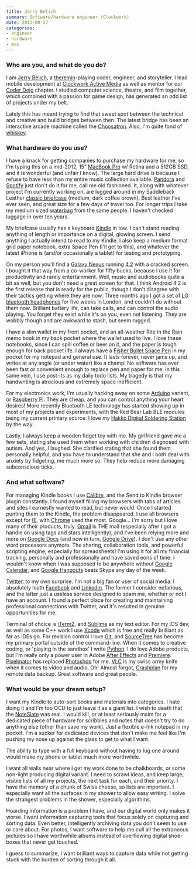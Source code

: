 ```yaml
---
title: Jerry Belich
summary: Software/hardware engineer (Clockwork)
date: 2013-08-27
categories:
- engineer
- hardware
- mac
---
```


### Who are you, and what do you do?

I am [Jerry Belich](http://www.monkeytheater.com "Jerry's projects website."), a [theremin](http://en.wikipedia.org/wiki/Theremin "The Wikipedia entry for Theremin.")-playing coder, engineer, and storyteller. I lead mobile development at [Clockwork Active Media](http://www.clockwork.net "Clockwork's website.") as well as mentor for our [Coder Dojo](http://www.coderdojotc.org "A chapter of the group teaching kids to write code.") chapter. I studied computer science, theatre, and film together, which combined with a passion for game design, has generated an odd list of projects under my belt.

Lately this has meant trying to find that sweet spot between the technical and creative and build bridges between then. The latest bridge has been an interactive arcade machine called the [Choosatron](http://choosatron.com/ "An interactive fiction hardware device."). Also, I'm quite fond of [whiskey](http://www.bulleitbourbon.com/ "Jerry's favourite whiskey.").

### What hardware do you use?

I have a knack for getting companies to purchase my hardware for me, so I'm typing this on a mid-2012, 15" [MacBook Pro][macbook-pro] w/ Retina and a 512GB SSD, and it is wonderful (and unfair I know). The large hard drive is because I refuse to have less than my entire music collection available. [Pandora][] and [Spotify][] just don't do it for me, call me old fashioned. It, along with whatever project I'm currently working on, are lugged around in my Saddleback Leather [classic briefcase][classic-briefcase] (medium, dark coffee brown). Best leather I've ever seen, and great size for a few days of travel too. For longer trips I take my medium sized [waterbag][] from the same people. I haven't checked luggage in over ten years.

My briefcase usually has a keyboard [Kindle][] in tow. I can't stand reading anything of length or importance on a digital, glowing screen. I send anything I actually intend to read to my Kindle. I also keep a medium format grid paper notebook, extra Space Pen (I'll get to this), and whatever the latest iPhone is (and/or occasionally a tablet) for testing and prototyping.

On my person you'll find a [Galaxy Nexus][galaxy-nexus] running [4.2][android] with a cracked screen. I bought it that way from a co-worker for fifty bucks, because I use it for productivity and rarely entertainment. Well, music and audiobooks quite a bit as well, but you don't need a great screen for that. I think Android 4.2 is the first release that is ready for the public, though I don't disagree with their tactics getting where they are now. Three months ago I got a set of [LG bluetooth headphones][tone-plus] for five weeks in London, and couldn't do without them now. Brilliant battery life, can take calls, and can control the audio playing. You forget they exist while it's on you, even not listening. They are wobbly though and are awkward to stash, but seem rugged.

I have a slim wallet in my front pocket, and an all-weather Rite in the Rain memo book in my back pocket where the wallet used to live. I love these notebooks, since I can spill coffee or beer on it, and the paper is tough enough for back pocket life. I always have a [Fisher Bullet Space Pen][bullet] in my pocket for my notepad and general use. It lasts forever, never jams up, and writes at any angle (or under water) like a champ! No software has ever been fast or convenient enough to replace pen and paper for me. In this same vein, I use post-its as my daily todo lists. My tragedy is that my handwriting is atrocious and extremely space inefficient.

For my electronics work, I'm usually hacking away on some [Arduino][] variant, or [Raspberry Pi][raspberry-pi]. They are cheap, and you can control anything your heart desires! More recently Bluetooth LE technology has started showing up in most of my projects and experiments, with the Red Bear Lab BLE modules being my current primary source. I love my [Hakko Digital Soldering Station][fx888d-23by] by the way.

Lastly, I always keep a wooden fidget toy with me. My girlfriend gave me a few sets, stating she used them when working with children diagnosed with autism. And yes, I laughed. She clarified stating that she found them personally helpful, and you have to understand that she and I both deal with anxiety by fidgeting, me much more so. They help reduce more damaging subconscious ticks.

### And what software?

For managing Kindle books I use [Calibre][], and the Send to Kindle browser plugin constantly. I found myself filling my browsers with tabs of articles and sites I earnestly wanted to read, but never would. Once I started punting them to the Kindle, the problem disappeared. I use all browsers except for [IE][internet-explorer], with [Chrome][] used the most. Google... I'm sorry but I love many of their products, truly. [Gmail][] is THE mail (especially after I got a handle on using tags and stars intelligently), and I've been relying more and more on [Google Docs][google-docs] (and now in turn, [Google Drive][google-drive]). I don't use any other word processors anymore. The sharing, collaboration tools, and powerful scripting engine, especially for spreadsheets! I'm using it for all my financial tracking, personally and professionally and have saved eons of time. I wouldn't know when I was supposed to be anywhere without [Google Calendar][google-calendar], and [Google Hangouts][google-hangouts] beats Skype any day of the week.

[Twitter](https://twitter.com/choosatron "Jerry's Twitter account."), to my own surprise. I'm not a big fan or user of social media. I absolutely loath [Facebook][] and [LinkedIn][]. The former I consider nefarious, and the latter just a useless service designed to spam me, whether or not I have an account. I found a perfect place for creating and maintaining professional connections with Twitter, and it's resulted in genuine opportunities for me.

Terminal of choice is [iTerm2][], and [Sublime][sublime-text] as my text editor. For my iOS dev, as well as some C++ work I use [Xcode][] which is free and really brilliant as far as IDEs go. For revision control I love [Git][], and [SourceTree][] has become my primary portal outside of the command-line. When it comes to creative coding, or 'playing in the sandbox' I write [Python][]. I do love Adobe products, but I'm really only a power user in Adobe [After Effects][after-effects] and [Premiere][]. [Pixelmator][] has replaced [Photoshop][] for me. [VLC][] is my swiss army knife when it comes to video and audio. Oh! Almost forgot, [Crashplan][] for my remote data backup. Great software and great people.

### What would be your dream setup?

I want my Kindle to auto-sort books and materials into categories. I hate doing it and I'm too OCD to just leave it as a giant list. I wish to death that the [NoteSlate][] was real. I would kill, or at least seriously maim for a dedicated piece of hardware for scribbles and notes that doesn't try to do anything else (other than save my work). Just a flexible e-Ink notepad in my pocket. I'm a sucker for dedicated devices that don't make me feel like I'm pushing my nose up against the glass to get to what I want.

The ability to type with a full keyboard without having to lug one around would make my phone or tablet much more worthwhile.

I want all walls near where I get my work done to be chalkboards, or some non-light producing digital variant. I need to scrawl ideas, and keep large, visible lists of all my projects, the next task for each, and their priority. I have the memory of a chunk of Swiss cheese, so lists are important. I especially want all the surfaces in my shower to allow easy writing. I solve the strangest problems in the shower, especially algorithms.

Hoarding information is a problem I have, and our digital world only makes it worse. I want information capturing tools that focus solely on capturing and sorting data. Even better, intelligently archiving data you don't seem to use or care about. For photos, I want software to help me cull all the extraneous pictures so I have worthwhile albums instead of overflowing digital shoe-boxes that never get touched.

I guess to summarize, I want brilliant ways to capture data while not getting stuck with the burden of sorting through it all.

[after-effects]: https://www.adobe.com/products/aftereffects.html "Motion graphics and video editing software."
[android]: https://developers.google.com/android/?csw=1 "A mobile phone platform."
[arduino]: https://www.arduino.cc/ "Open-source prototyping hardware."
[bullet]: https://www.spacepen.com/bullet.aspx "A space pen."
[calibre]: https://calibre-ebook.com/ "An ebook library management tool."
[chrome]: https://www.google.com/intl/en/chrome/browser/ "A WebKit-based browser, where each tab runs in its own thread."
[classic-briefcase]: https://www.saddlebackleather.com/briefcase "A leather bag."
[crashplan]: https://www.crashplan.com/en-us/ "An online backup service."
[facebook]: https://www.facebook.com/ "A social networking site."
[fx888d-23by]: https://www.amazon.com/Hakko-FX888D-23BY-Digital-Soldering-FX-888D/dp/B00ANZRT4M "A digital soldering iron."
[galaxy-nexus]: http://web.archive.org/web/20210205175044/http://www.google.com/nexus/ "An Android-based smartphone."
[git]: https://git-scm.com/ "A version control system."
[gmail]: https://mail.google.com/mail/ "Web-based email."
[google-calendar]: https://en.wikipedia.org/wiki/Google_Calendar "A web-based calendar client."
[google-docs]: https://en.wikipedia.org/wiki/Google_Docs "A web-based office suite."
[google-drive]: https://drive.google.com/ "A cloud storage service."
[google-hangouts]: https://hangouts.google.com/ "A voice, video and text chat service."
[internet-explorer]: https://en.wikipedia.org/wiki/Internet_Explorer "A PC web browser."
[iterm2]: https://iterm2.com/ "An alternative terminal application for macOS."
[kindle]: https://www.amazon.com/Kindle-Ereader-ebook-reader/dp/B007HCCNJU "A digital book reader."
[linkedin]: https://www.linkedin.com "A business-focused social network."
[macbook-pro]: https://www.apple.com/macbook-pro/ "A laptop."
[noteslate]: http://www.noteslate.com "A not-yet-real e-ink tablet device."
[pandora]: http://www.pandora.com/ "A personalised Internet radio station."
[photoshop]: https://www.adobe.com/products/photoshop.html "A bitmap image editor."
[pixelmator]: https://www.pixelmator.com/mac/ "An image editor for the Mac."
[premiere]: https://www.adobe.com/products/premiere.html "A video editing suite."
[python]: https://www.python.org/ "An interpreted scripting language."
[raspberry-pi]: https://en.wikipedia.org/wiki/Raspberry_Pi "A single-board hackable computer."
[sourcetree]: https://www.sourcetreeapp.com/ "A Mac GUI client for Git, Subversion and Mercurial."
[spotify]: https://www.spotify.com/us/ "A music streaming service."
[sublime-text]: http://www.sublimetext.com/ "A coder's text editor."
[tone-plus]: https://www.lg.com/us/cell-phone-accessories/lg-HBS730 "Bluetooth headphones."
[vlc]: http://www.videolan.org/vlc/ "An open-source media player."
[waterbag]: https://www.saddlebackleather.com/waterbag "A leather bag."
[xcode]: https://en.wikipedia.org/wiki/Xcode "An IDE for Mac developers."
